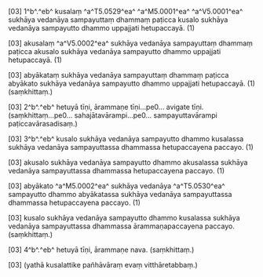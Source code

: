 [03] 1^b^.^eb^ kusalaṃ ^a^T5.0529^ea^ ^a^M5.0001^ea^ ^a^V5.0001^ea^ sukhāya vedanāya sampayuttaṃ dhammaṃ paṭicca kusalo sukhāya  vedanāya sampayutto dhammo uppajjati hetupaccayā. (1)

[03] akusalaṃ ^a^V5.0002^ea^ sukhāya vedanāya sampayuttaṃ dhammaṃ paṭicca akusalo sukhāya vedanāya sampayutto  dhammo uppajjati hetupaccayā. (1)

[03] abyākataṃ sukhāya vedanāya sampayuttaṃ dhammaṃ paṭicca abyākato sukhāya vedanāya sampayutto  dhammo uppajjati hetupaccayā. (1) (saṃkhittaṃ.)

[03] 2^b^.^eb^ hetuyā tīṇi, ārammaṇe tīṇi...pe0... avigate tīṇi. (saṃkhittaṃ...pe0...  sahajātavārampi...pe0... sampayuttavārampi paṭiccavārasadisaṃ.)

[03] 3^b^.^eb^ kusalo sukhāya vedanāya sampayutto dhammo kusalassa sukhāya vedanāya sampayuttassa  dhammassa hetupaccayena paccayo. (1)

[03] akusalo sukhāya vedanāya sampayutto dhammo akusalassa sukhāya vedanāya sampayuttassa  dhammassa hetupaccayena paccayo. (1)

[03] abyākato ^a^M5.0002^ea^ sukhāya vedanāya ^a^T5.0530^ea^ sampayutto dhammo abyākatassa sukhāya vedanāya  sampayuttassa dhammassa hetupaccayena paccayo. (1)

[03] kusalo sukhāya vedanāya sampayutto dhammo kusalassa sukhāya vedanāya sampayuttassa  dhammassa ārammaṇapaccayena paccayo. (saṃkhittaṃ.)

[03] 4^b^.^eb^ hetuyā tīṇi, ārammaṇe nava. (saṃkhittaṃ.)

[03] (yathā kusalattike pañhāvāraṃ evaṃ vitthāretabbaṃ.)
